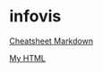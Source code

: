 # infovis

[Cheatsheet Markdown](https://github.com/adam-p/markdown-here/wiki/Markdown-Cheatsheet)

[My HTML](https://micabanfi.github.io/infovis/index.html)
